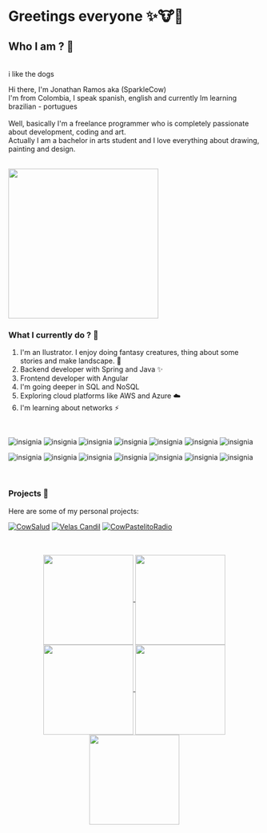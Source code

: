 # Greetings everyone ✨🐮👋

## Who I am ? 🤔

<BR>i like the dogs 

Hi there, I'm Jonathan Ramos aka (SparkleCow)<br/>
I'm from Colombia, I speak spanish, english and currently Im learning brazilian - portugues
<br/><br/>
Well, basically I'm a freelance programmer who is completely passionate about development, coding and art. <br/>
Actually I am a bachelor in arts student and I love everything about drawing, painting and design. <br/><br/>

<img src="https://media3.giphy.com/media/v1.Y2lkPTc5MGI3NjExbzl4d2M0cG92cXZrZjhxMHllMXNkcGxwcnhydm12MmVub2V1ZDl3MCZlcD12MV9pbnRlcm5hbF9naWZfYnlfaWQmY3Q9Zw/HzPtbOKyBoBFsK4hyc/giphy.webp" width=300px>

### What I currently do ? 💬

1. I'm an Ilustrator. I enjoy doing fantasy creatures, thing about some stories and make landscape. 🌱
2. Backend developer with Spring and Java ✨
3. Frontend developer with Angular 
4. I'm going deeper in SQL and NoSQL
5. Exploring cloud platforms like AWS and Azure ☁️
6. I'm learning about networks ⚡
<br>

![insignia](https://img.shields.io/badge/Java-ED8B00?style=for-the-badge&logo=openjdk&logoColor=white)
![insignia](https://img.shields.io/badge/MySQL-00000F?style=for-the-badge&logo=mysql&logoColor=white)
![insignia](https://img.shields.io/badge/Angular-DD0031?style=for-the-badge&logo=angular&logoColor=white)
![insignia](https://img.shields.io/badge/FastAPI-009688?style=for-the-badge&logo=fastapi&logoColor=white)
![insignia](https://img.shields.io/badge/AWS-232F3E?style=for-the-badge&logo=amazon-aws&logoColor=white)
![insignia](https://img.shields.io/badge/MongoDB-47A248?style=for-the-badge&logo=mongodb&logoColor=white)
![insignia](https://img.shields.io/badge/Docker-2496ED?style=for-the-badge&logo=docker&logoColor=white)

![insignia](https://img.shields.io/badge/TypeScript-3178C6?style=for-the-badge&logo=typescript&logoColor=white)
![insignia](https://img.shields.io/badge/Python-3776AB?style=for-the-badge&logo=python&logoColor=white)
![insignia](https://img.shields.io/badge/Linux-FCC624?style=for-the-badge&logo=linux&logoColor=white)
![insignia](https://img.shields.io/badge/HTML-E34F26?style=for-the-badge&logo=html5&logoColor=white)
![insignia](https://img.shields.io/badge/CSS-1572B6?style=for-the-badge&logo=css3&logoColor=white)
![insignia](https://img.shields.io/badge/Postman-FF6C37?style=for-the-badge&logo=postman&logoColor=white)
![insignia](https://img.shields.io/badge/Spring-6DB33F?style=for-the-badge&logo=spring&logoColor=white)

<br>


### Projects 🚀

Here are some of my personal projects:
<br>

[![CowSalud](https://img.shields.io/badge/CowSalud-4CAF50?style=for-the-badge&logo=github&logoColor=white)](https://github.com/SparkleCow/Cowsalud-EPS)
[![Velas Candil](https://img.shields.io/badge/Velas%20Candil-FF9800?style=for-the-badge&logo=github&logoColor=white)](https://github.com/SparkleCow/Velas)
[![CowPastelitoRadio](https://img.shields.io/badge/CowPastelitoRadio-2196F3?style=for-the-badge&logo=github&logoColor=white)](https://github.com/SparkleCow/Cow-PastelitoRadio)

<br>
<br>

<div align="center">
<a href="https://github.com/sparklecow">
<img align="center" src="http://github-profile-summary-cards.vercel.app/api/cards/stats?username=sparklecow&theme=2077" height="180em" />
<img align="center" src="http://github-profile-summary-cards.vercel.app/api/cards/most-commit-language?username=sparklecow&theme=2077" height="180em" />
<img align="center" src="http://github-profile-summary-cards.vercel.app/api/cards/repos-per-language?username=sparklecow&theme=2077" height="180em" />
<img align="center" src="http://github-profile-summary-cards.vercel.app/api/cards/productive-time?username=sparklecow&theme=2077" height="180em" />
<img align="center" src="http://github-profile-summary-cards.vercel.app/api/cards/profile-details?username=sparklecow&theme=2077" height="180em" />
</div>

<!--
**SparkleCow/SparkleCow** is a ✨ _special_ ✨ repository because its `README.md` (this file) appears on your GitHub profile.

Here are some ideas to get you started:

- 🔭 I’m currently working on ...
- 🌱 I’m currently learning ...
- 👯 I’m looking to collaborate on ...
- 🤔 I’m looking for help with ...
- 💬 Ask me about ...
- 📫 How to reach me: ...
- 😄 Pronouns: ...
- ⚡ Fun fact: ...
-->
